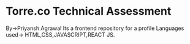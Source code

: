 # Torre.co Technical Assessment
By->Priyansh Agrawal
Its a frontend repository for a profile 
Languages used->
HTML,CSS,JAVASCRIPT,REACT JS.
